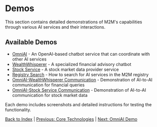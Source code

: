 # Demos

This section contains detailed demonstrations of M2M's capabilities through various AI services and their interactions.

## Available Demos

- [OmniAI](./demo/omniAI_demo.md) - An OpenAI-based chatbot service that can coordinate with other AI services
- [WealthWhisperer](./demo/wealthWhisperer_demo.md) - A specialized financial advisory chatbot
- [Stock Service](./demo/stockService_demo.md) - A stock market data provider service
- [Registry Search](./demo/registry_search.md) - How to search for AI services in the M2M registry
- [OmniAI-WealthWhisperer Communication](./demo/omniAI_wealthWhisperer_communication.md) - Demonstration of AI-to-AI communication for financial queries
- [OmniAI-Stock Service Communication](./demo/omniAI_stockService_communication.md) - Demonstration of AI-to-AI communication for stock market data

Each demo includes screenshots and detailed instructions for testing the functionality.

[Back to Index](./index.md) | [Previous: Core Technologies](./core_technologies.md) | [Next: OmniAI Demo](./demo/omniAI_demo.md)
